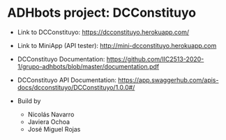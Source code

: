 # ADHbots project: DCConstituyo

- Link to DCConstituyo: https://dcconstituyo.herokuapp.com/
- Link to MiniApp (API tester): http://mini-dcconstituyo.herokuapp.com

- DCConstituyo Documentation: https://github.com/IIC2513-2020-1/grupo-adhbots/blob/master/documentation.pdf
- DCConstituyo API Documentation: https://app.swaggerhub.com/apis-docs/dcconstituyo/DCConstituyo/1.0.0#/

- Build by
	* Nicolás Navarro
	* Javiera Ochoa
	* José Miguel Rojas

